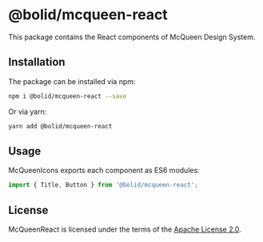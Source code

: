 # @bolid/mcqueen-react

This package contains the React components of McQueen Design System.

## Installation

The package can be installed via npm:

```bash
npm i @bolid/mcqueen-react --save
```

Or via yarn:

```bash
yarn add @bolid/mcqueen-react
```

## Usage

McQueenIcons exports each component as ES6 modules:

```js
import { Title, Button } from '@bolid/mcqueen-react';
```

## License

McQueenReact is licensed under the terms of the [Apache License 2.0](LICENSE).
